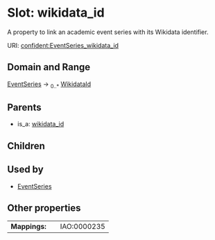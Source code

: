 
# Slot: wikidata_id


A property to link an academic event series with its Wikidata identifier.

URI: [confident:EventSeries_wikidata_id](https://raw.githubusercontent.com/TIBHannover/ConfIDent_schema/main/src/linkml/confident_schema.yaml#EventSeries_wikidata_id)


## Domain and Range

[EventSeries](EventSeries.md) &#8594;  <sub>0..\*</sub> [WikidataId](WikidataId.md)

## Parents

 *  is_a: [wikidata_id](wikidata_id.md)

## Children


## Used by

 * [EventSeries](EventSeries.md)

## Other properties

|  |  |  |
| --- | --- | --- |
| **Mappings:** | | IAO:0000235 |


